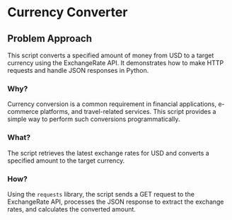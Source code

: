 # Currency Converter

<div class="content">

## Problem Approach

This script converts a specified amount of money from USD to a target currency using the ExchangeRate API. It demonstrates how to make HTTP requests and handle JSON responses in Python.

### Why?

Currency conversion is a common requirement in financial applications, e-commerce platforms, and travel-related services. This script provides a simple way to perform such conversions programmatically.

### What?

The script retrieves the latest exchange rates for USD and converts a specified amount to the target currency.

### How?

Using the `requests` library, the script sends a GET request to the ExchangeRate API, processes the JSON response to extract the exchange rates, and calculates the converted amount.
